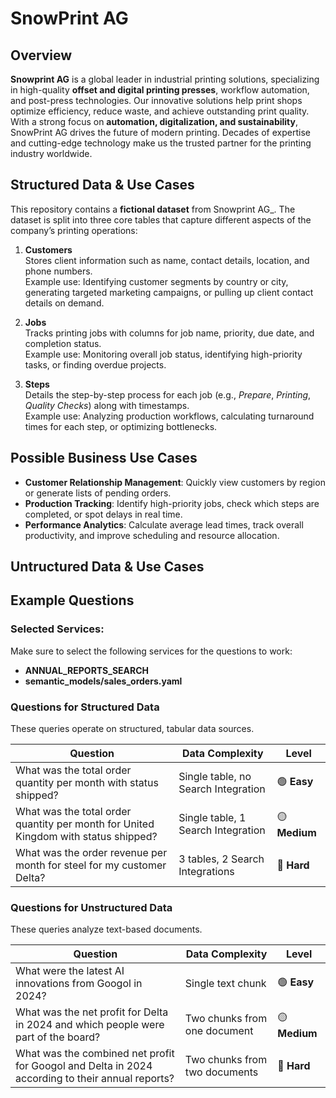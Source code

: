 # SnowPrint AG

## Overview
**Snowprint AG** is a global leader in industrial printing solutions, specializing in high-quality **offset and digital printing presses**, workflow automation, and post-press technologies. Our innovative solutions help print shops optimize efficiency, reduce waste, and achieve outstanding print quality. With a strong focus on **automation, digitalization, and sustainability**, SnowPrint AG drives the future of modern printing. Decades of expertise and cutting-edge technology make us the trusted partner for the printing industry worldwide.

## Structured Data & Use Cases
This repository contains a **fictional dataset** from Snowprint AG_. The dataset is split into three core tables that capture different aspects of the company’s printing operations:

1. **Customers**  
   Stores client information such as name, contact details, location, and phone numbers.  
   Example use: Identifying customer segments by country or city, generating targeted marketing campaigns, or pulling up client contact details on demand.

2. **Jobs**  
   Tracks printing jobs with columns for job name, priority, due date, and completion status.  
   Example use: Monitoring overall job status, identifying high-priority tasks, or finding overdue projects.

3. **Steps**  
   Details the step-by-step process for each job (e.g., _Prepare_, _Printing_, _Quality Checks_) along with timestamps.  
   Example use: Analyzing production workflows, calculating turnaround times for each step, or optimizing bottlenecks.

## Possible Business Use Cases

- **Customer Relationship Management**: Quickly view customers by region or generate lists of pending orders.
- **Production Tracking**: Identify high-priority jobs, check which steps are completed, or spot delays in real time.
- **Performance Analytics**: Calculate average lead times, track overall productivity, and improve scheduling and resource allocation.

## Untructured Data & Use Cases


## Example Questions
### Selected Services:
Make sure to select the following services for the questions to work:  
- **ANNUAL_REPORTS_SEARCH**
- **semantic_models/sales_orders.yaml**

### **Questions for Structured Data**
These queries operate on structured, tabular data sources.

| Question | Data Complexity | Level |
|----------|----------------|--------|
| What was the total order quantity per month with status shipped? | Single table, no Search Integration | 🟢 **Easy** |
| What was the total order quantity per month for United Kingdom with status shipped? | Single table, 1 Search Integration | 🟡 **Medium** |
| What was the order revenue per month for steel for my customer Delta? | 3 tables, 2 Search Integrations | 🔴 **Hard** |

### **Questions for Unstructured Data**  
These queries analyze text-based documents.

| Question | Data Complexity | Level |
|----------|----------------|--------|
| What were the latest AI innovations from Googol in 2024? | Single text chunk | 🟢 **Easy** |
| What was the net profit for Delta in 2024 and which people were part of the board? | Two chunks from one document | 🟡 **Medium** |
| What was the combined net profit for Googol and Delta in 2024 according to their annual reports? | Two chunks from two documents | 🔴 **Hard** |